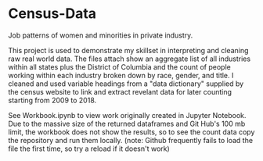 # Census-Data
Job patterns of women and minorities in private industry.

This project is used to demonstrate my skillset in interpreting and cleaning raw real world data. The files attach show an aggregate list of all industries within all states plus the District of Columbia and the count of people working within each industry broken down by race, gender, and title. I cleaned and used variable headings from a "data dictionary" supplied by the census website to link and extract revelant data for later counting starting from 2009 to 2018.

See Workbook.ipynb to view work originally created in Jupyter Notebook.
Due to the massive size of the returned dataframes and Git Hub's 100 mb limit, the workbook does not show the results, so to see the count data copy the repository and run them locally. 
(note: Github frequently fails to load the file the first time, so try a reload if it doesn't work)
